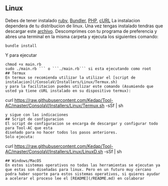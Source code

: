 ## Linux
Debes de tener instalado [ruby](https://www.ruby-lang.org/es/), [Bundler](https://bundler.io/), [PHP](https://www.php.net/), [cURL](https://curl.haxx.se/) La instalacion dependera de tu distribucion de linux. Una vez tengas instalado tendras que descargar este [archivo](https://github.com/Kedap/Tool-AC/releases/download/Beta/Tool-AC_1.1.0-beta.zip).
Descomprimes con tu programa de preferencia y abres una terminal en la misma carpeta y ejecuta los siguientes comando:
```
bundle install
```
Y para ejecutar
```
chmod +x main.rb
sudo ./main.rb ``` o ```./main.rb``` si esta ejecutando como root
## Termux
En termux se recomienda utilizar la utilizar el [script de instalacion](/ConsolaV/Installers/Linux/Termux.sh)
y para la facilitacion puedes utilizar este comando (Asumiendo que usted ya tiene cURL instalado en su dispositivo termux):
```
curl https://raw.githubusercontent.com/Kedap/Tool-AC/master/ConsolaV/Installers/Linux/Termux.sh -sSf | sh
```
y sigue con las indicaciones
## Script de configuracion
El script de configuracion se encarga de descargar y configurar todo para Tool-AC que esta 
diseñado para no hacer todos los pasos anteriores.
Solo ejecuta:
```
curl https://raw.githubusercontent.com/Kedap/Tool-AC/master/ConsolaV/Installers/Linux/LinuxD.sh -sSf | sh
```
## Windows/MacOS
En estos sistemas operativos no todas las herramientas se ejecutan ya que estas son diseñadas para linux. Pero en un futuro muy cercano podra haber soporte para estos sistemas operativos, si quieres ayudar a acelerar el proceso lee el [README](/README.md) en colaborar